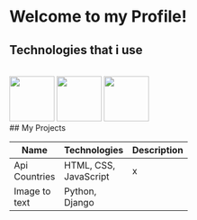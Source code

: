 # Welcome to my Profile!

## Technologies that i use

<br/>
<div width=100 >
<img height=80  src='https://user-images.githubusercontent.com/125974589/224845400-7f32f10f-c890-4173-b737-975e8ef0eb6a.png'>
<img height=80 src='https://user-images.githubusercontent.com/125974589/224845892-84c992f3-fe94-44ee-81d3-10e4260693a7.png'>
<img height=80 src='https://static-00.iconduck.com/assets.00/node-js-icon-454x512-nztofx17.png'>
   <br/>
   ## My Projects
    <table width=100>
        <thead>
            <tr>
                <th width=15>Name</th>
                <th width=25>Technologies</th>
                <th width=60>Description</th>
            </tr>
        </thead>
        <tbody>
            <tr>
                <td class="col1">Api Countries</td>
                <td class="col2">HTML, CSS, JavaScript</td>
                <td class="col3">x</td>
            </tr>
            <tr>
                <td class="col1">Image to text</td>
                <td class="col2">Python, Django</td>
                <td class="col3"></td>
            </tr>
        </tbody>
    </table>
</div>
